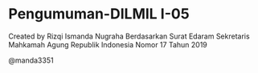 # Pengumuman-DILMIL I-05
Created by Rizqi Ismanda Nugraha
Berdasarkan Surat Edaram Sekretaris Mahkamah Agung Republik Indonesia Nomor 17 Tahun 2019

@manda3351
